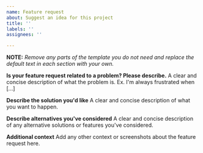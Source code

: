 ```yaml
---
name: Feature request
about: Suggest an idea for this project
title: ''
labels: ''
assignees: ''

---
```


**NOTE:** _Remove any parts of the template you do not need and replace the default text in each section with your own._

**Is your feature request related to a problem? Please describe.**
A clear and concise description of what the problem is. Ex. I'm always frustrated when [...]

**Describe the solution you'd like**
A clear and concise description of what you want to happen.

**Describe alternatives you've considered**
A clear and concise description of any alternative solutions or features you've considered.

**Additional context**
Add any other context or screenshots about the feature request here.
